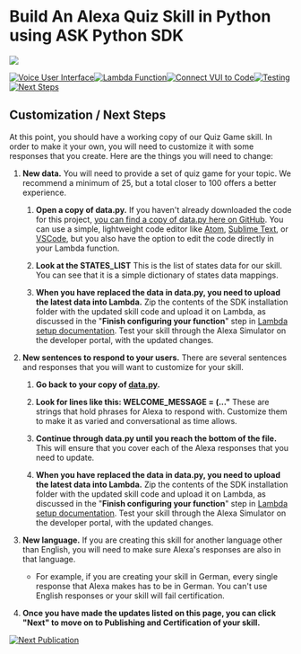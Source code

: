 # Build An Alexa Quiz Skill in Python using ASK Python SDK
<img src="https://m.media-amazon.com/images/G/01/mobile-apps/dex/alexa/alexa-skills-kit/tutorials/quiz-game/header._TTH_.png" />

[![Voice User Interface](https://m.media-amazon.com/images/G/01/mobile-apps/dex/alexa/alexa-skills-kit/tutorials/navigation/1-locked._TTH_.png)](./1-voice-user-interface.md)[![Lambda Function](https://m.media-amazon.com/images/G/01/mobile-apps/dex/alexa/alexa-skills-kit/tutorials/navigation/2-locked._TTH_.png)](./2-lambda-function.md)[![Connect VUI to Code](https://m.media-amazon.com/images/G/01/mobile-apps/dex/alexa/alexa-skills-kit/tutorials/navigation/3-locked._TTH_.png)](./3-connect-vui-to-code.md)[![Testing](https://m.media-amazon.com/images/G/01/mobile-apps/dex/alexa/alexa-skills-kit/tutorials/navigation/4-locked._TTH_.png)](./4-testing.md)[![Next Steps](https://m.media-amazon.com/images/G/01/mobile-apps/dex/alexa/alexa-skills-kit/tutorials/navigation/5-on._TTH_.png)](./5-next-steps.md)

## Customization / Next Steps

At this point, you should have a working copy of our Quiz Game skill.  In order to make it your own, you will need to customize it with some responses that you create.  Here are the things you will need to change:

1.  **New data.** You will need to provide a set of quiz game for your topic.  We recommend a minimum of 25, but a total closer to 100 offers a better experience.

    1.  **Open a copy of data.py.** If you haven't already downloaded the code for this project, [you can find a copy of data.py here on GitHub](../lambda/alexa/data.py).  You can use a simple, lightweight code editor like [Atom](http://atom.io), [Sublime Text](http://sublimetext.com), or [VSCode](http://code.visualstudio.com), but you also have the option to edit the code directly in your Lambda function.

    2.  **Look at the STATES_LIST**  This is the list of states data for our skill.  You can see that it is a simple dictionary of states data mappings.

    3.  **When you have replaced the data in data.py, you need to upload the latest data into Lambda.**  Zip the contents of the SDK installation folder with the updated skill code and upload it on Lambda, as discussed in the "**Finish configuring your function**" step in [Lambda setup documentation](./2-lambda-function.md). Test your skill through the Alexa Simulator on the developer portal, with the updated changes.

2.  **New sentences to respond to your users.** There are several sentences and responses that you will want to customize for your skill.

    1.  **Go back to your copy of [data.py](../lambda/alexa/data.py).**

    2.  **Look for lines like this: WELCOME_MESSAGE = (..."** These are strings that hold phrases for Alexa to respond with.  Customize them to make it as varied and conversational as time allows.

    3.  **Continue through data.py until you reach the bottom of the file.**  This will ensure that you cover each of the Alexa responses that you need to update.
    
    4.  **When you have replaced the data in data.py, you need to upload the latest data into Lambda.**  Zip the contents of the SDK installation folder with the updated skill code and upload it on Lambda, as discussed in the "**Finish configuring your function**" step in [Lambda setup documentation](./2-lambda-function.md). Test your skill through the Alexa Simulator on the developer portal, with the updated changes.

3.  **New language.** If you are creating this skill for another language other than English, you will need to make sure Alexa's responses are also in that language.

    *  For example, if you are creating your skill in German, every single response that Alexa makes has to be in German.  You can't use English responses or your skill will fail certification.

4.  **Once you have made the updates listed on this page, you can click "Next" to move on to Publishing and Certification of your skill.**


[![Next Publication](https://m.media-amazon.com/images/G/01/mobile-apps/dex/alexa/alexa-skills-kit/tutorials/general/buttons/button_next_publication._TTH_.png)](6-publication.md)